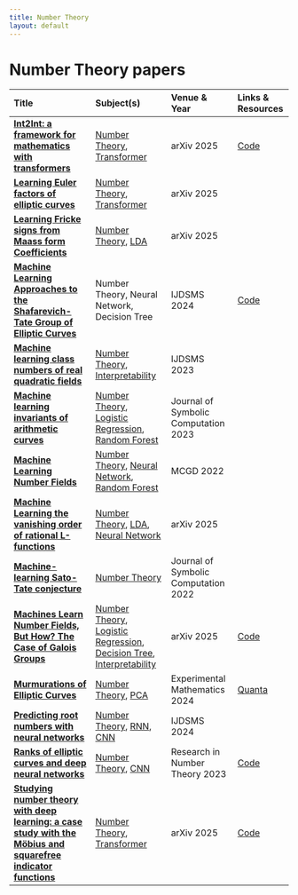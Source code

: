 ```yaml
---
title: Number Theory
layout: default
---
```


# Number Theory papers

| Title | Subject(s) | Venue & Year | Links & Resources |
| :--- | :--- | :--- | :--- |
| **[Int2Int: a framework for mathematics with transformers](https://arxiv.org/abs/2502.17513)** | [Number Theory](number-theory.md), [Transformer](transformer.md) | arXiv 2025 | [Code](https://github.com/f-charton/Int2Int) |
| **[Learning Euler factors of elliptic curves](https://arxiv.org/abs/2502.10357)** | [Number Theory](number-theory.md), [Transformer](transformer.md) | arXiv 2025 |  |
| **[Learning Fricke signs from Maass form Coefficients](https://arxiv.org/abs/2501.02105)** | [Number Theory](number-theory.md), [LDA](lda.md) | arXiv 2025 |  |
| **[Machine Learning Approaches to the Shafarevich-Tate Group of Elliptic Curves](https://www.worldscientific.com/doi/abs/10.1142/S2810939225400015)** | Number Theory, Neural Network, Decision Tree | IJDSMS 2024 | [Code](https://github.com/barinderbanwait/ml_rnt) |
| **[Machine learning class numbers of real quadratic fields](https://www.worldscientific.com/doi/abs/10.1142/S2810939223500016)** | [Number Theory](number-theory.md), [Interpretability](interpretability.md) | IJDSMS 2023 |  |
| **[Machine learning invariants of arithmetic curves](https://www.sciencedirect.com/science/article/pii/S0747717122000839)** | [Number Theory](number-theory.md), [Logistic Regression](logistic-regression.md), [Random Forest](random-forest.md) | Journal of Symbolic Computation 2023 |  |
| **[Machine Learning Number Fields](https://link.intlpress.com/JDetail/1806620813564551169)** | [Number Theory](number-theory.md), [Neural Network](neural-network.md), [Random Forest](random-forest.md) | MCGD 2022 |  |
| **[Machine Learning the vanishing order of rational L-functions](https://arxiv.org/abs/2502.10360)** | [Number Theory](number-theory.md), [LDA](lda.md), [Neural Network](neural-network.md) | arXiv 2025 |  |
| **[Machine-learning Sato-Tate conjecture](https://www.sciencedirect.com/science/article/pii/S0747717121000729)** | [Number Theory](number-theory.md) | Journal of Symbolic Computation 2022 |  |
| **[Machines Learn Number Fields, But How? The Case of Galois Groups](https://arxiv.org/abs/2508.06670)** | [Number Theory](number-theory.md), [Logistic Regression](logistic-regression.md), [Decision Tree](decision-tree.md), [Interpretability](interpretability.md) | arXiv 2025 | [Code](https://github.com/seewoo5/ML-NF) |
| **[Murmurations of Elliptic Curves](https://www.tandfonline.com/doi/abs/10.1080/10586458.2024.2382361)** | [Number Theory](number-theory.md), [PCA](pca.md) | Experimental Mathematics 2024 | [Quanta](https://www.quantamagazine.org/elliptic-curve-murmurations-found-with-ai-take-flight-20240305/) |
| **[Predicting root numbers with neural networks](https://www.worldscientific.com/doi/abs/10.1142/S2810939224400057)** | [Number Theory](number-theory.md), [RNN](rnn.md), [CNN](cnn.md) | IJDSMS 2024 |  |
| **[Ranks of elliptic curves and deep neural networks](https://link.springer.com/article/10.1007/s40993-023-00462-w)** | [Number Theory](number-theory.md), [CNN](cnn.md) | Research in Number Theory 2023 | [Code](https://github.com/domagojvlah/deepellrank) |
| **[Studying number theory with deep learning: a case study with the Möbius and squarefree indicator functions](https://arxiv.org/abs/2502.10335)** | [Number Theory](number-theory.md), [Transformer](transformer.md) | arXiv 2025 | [Code](https://github.com/davidlowryduda/mobius_case_study) |
